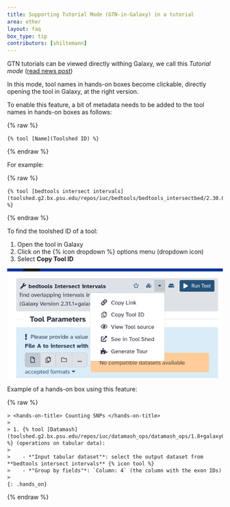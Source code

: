 ```yaml
---
title: Supporting Tutorial Mode (GTN-in-Galaxy) in a tutorial
area: other
layout: faq
box_type: tip
contributors: [shiltemann]
---
```


GTN tutorials can be viewed directly withing Galaxy, we call this *Tutorial mode* ([read news post](https://training.galaxyproject.org/training-material/faqs/galaxy/tutorial_mode.html))

In this mode, tool names in hands-on boxes become clickable, directly opening the tool in Galaxy, at the right version.

To enable this feature, a bit of metadata needs to be added to the tool names in hands-on boxes as follows:

{% raw %}
```
{% tool [Name](Toolshed ID) %}
```
{% endraw %}

For example:

{% raw %}
```
{% tool [bedtools intersect intervals](toolshed.g2.bx.psu.edu/repos/iuc/bedtools/bedtools_intersectbed/2.30.0+galaxy1) %}
```
{% endraw %}

To find the toolshed ID of a tool:

1. Open the tool in Galaxy
2. Click on the {% icon dropdown %} options menu (dropdown icon)
3. Select **Copy Tool ID**

  ![screenshot of menu with toolshed link for a tool](images/tool_toolshed_link.png)

Example of a hands-on box using this feature:

{% raw %}
```
> <hands-on-title> Counting SNPs </hands-on-title>
>
> 1. {% tool [Datamash](toolshed.g2.bx.psu.edu/repos/iuc/datamash_ops/datamash_ops/1.8+galaxy0) %} (operations on tabular data):
>
>    - *"Input tabular dataset"*: select the output dataset from **bedtools intersect intervals** {% icon tool %}
>    - *"Group by fields"*: `Column: 4` (the column with the exon IDs)
>
{: .hands_on}
```
{% endraw %}
